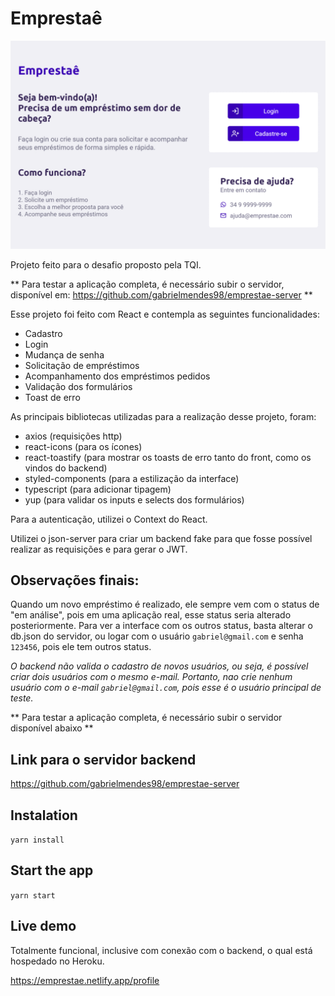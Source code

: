 # Emprestaê

![interface demo gif](app-demo-gif.gif)

Projeto feito para o desafio proposto pela TQI.

** Para testar a aplicação completa, é necessário subir o servidor, disponível em: https://github.com/gabrielmendes98/emprestae-server **

Esse projeto foi feito com React e contempla as seguintes funcionalidades:

- Cadastro
- Login
- Mudança de senha
- Solicitação de empréstimos
- Acompanhamento dos empréstimos pedidos
- Validação dos formulários
- Toast de erro

As principais bibliotecas utilizadas para a realização desse projeto, foram:

- axios (requisições http)
- react-icons (para os ícones)
- react-toastify (para mostrar os toasts de erro tanto do front, como os vindos do backend)
- styled-components (para a estilização da interface)
- typescript (para adicionar tipagem)
- yup (para validar os inputs e selects dos formulários)

Para a autenticação, utilizei o Context do React.

Utilizei o json-server para criar um backend fake para que fosse possível realizar as requisições e para gerar o JWT.

## Observações finais:

Quando um novo empréstimo é realizado, ele sempre vem com o status de "em análise", pois em uma aplicação real, esse status seria alterado posteriormente. Para ver a interface com os outros status, basta alterar o db.json do servidor, ou logar com o usuário `gabriel@gmail.com` e senha `123456`, pois ele tem outros status.

_O backend não valida o cadastro de novos usuários, ou seja, é possível criar dois usuários com o mesmo e-mail. Portanto, nao crie nenhum usuário com o e-mail `gabriel@gmail.com`, pois esse é o usuário principal de teste._

** Para testar a aplicação completa, é necessário subir o servidor disponível abaixo **

## Link para o servidor backend

https://github.com/gabrielmendes98/emprestae-server

## Instalation

`yarn install`

## Start the app

`yarn start`

## Live demo

Totalmente funcional, inclusive com conexão com o backend, o qual está hospedado no Heroku.

https://emprestae.netlify.app/profile

